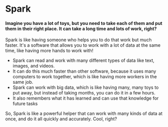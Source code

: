 # Spark

#### Imagine you have a lot of toys, but you need to take each of them and put them in their right place. It can take a long time and lots of work, right? 

Spark is like having someone who helps you to do that work but much faster. It's a software that allows you to work with a lot of data at the same time, like having more hands to work with! 

* Spark can read and work with many different types of data like text, images, and videos.
* It can do this much faster than other software, because it uses many computers to work together, which is like having more workers in the same job.
* Spark can work with big data, which is like having many, many toys to put away, but instead of taking months, you can do it in a few hours.
* It also remembers what it has learned and can use that knowledge for future tasks 

So, Spark is like a powerful helper that can work with many kinds of data at once, and do it all quickly and accurately. Cool, right?
